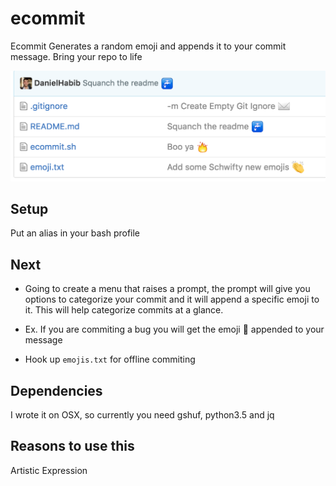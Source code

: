 # ecommit
Ecommit Generates a random emoji and appends it to your commit message.
Bring your repo to life

![ecommit example](Example.png)

## Setup
Put an alias in your bash profile

## Next
 * Going to create a menu that raises a prompt, the prompt will give you options to categorize your commit and it will append a specific emoji to it. This will help categorize commits at a glance.

  * Ex. If you are commiting a bug you will get the emoji :bug: appended to your message
 * Hook up `emojis.txt` for offline commiting  


## Dependencies
I wrote it on OSX, so currently you need gshuf, python3.5 and jq

## Reasons to use this
Artistic Expression
